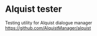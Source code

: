 # Alquist tester
Testing utility for Alquist dialogue manager https://github.com/AlquistManager/alquist